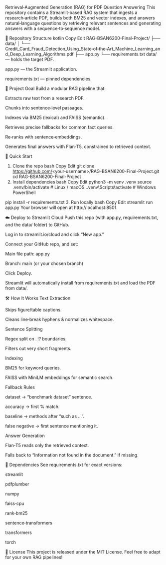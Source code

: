 Retrieval‑Augmented Generation (RAG) for PDF Question Answering
This repository contains a Streamlit‑based RAG system that
ingests a research‑article PDF, builds both BM25 and vector indexes,
and answers natural‑language questions by retrieving relevant sentences
and generating answers with a sequence‑to‑sequence model.

📁 Repository Structure
kotlin
Copy
Edit
RAG-BSAN6200-Final-Project/
├── data/
│   └── Credit_Card_Fraud_Detection_Using_State‑of‑the‑Art_Machine_Learning_and_Deep_Learning_Algorithms.pdf
├── app.py
└── requirements.txt
data/ — holds the target PDF.

app.py — the Streamlit application.

requirements.txt — pinned dependencies.

🎯 Project Goal
Build a modular RAG pipeline that:

Extracts raw text from a research PDF.

Chunks into sentence‑level passages.

Indexes via BM25 (lexical) and FAISS (semantic).

Retrieves precise fallbacks for common fact queries.

Re‑ranks with sentence‑embeddings.

Generates final answers with Flan‑T5, constrained to retrieved context.

🚀 Quick Start
1. Clone the repo
bash
Copy
Edit
git clone https://github.com/<your‑username>/RAG-BSAN6200-Final-Project.git
cd RAG-BSAN6200-Final-Project
2. Install dependencies
bash
Copy
Edit
python3 -m venv .venv
source .venv/bin/activate        # Linux / macOS
.\.venv\Scripts\activate         # Windows PowerShell

pip install -r requirements.txt
3. Run locally
bash
Copy
Edit
streamlit run app.py
Your browser will open at http://localhost:8501.

☁️ Deploy to Streamlit Cloud
Push this repo (with app.py, requirements.txt, and the data/ folder) to GitHub.

Log in to streamlit.io/cloud and click “New app.”

Connect your GitHub repo, and set:

Main file path: app.py

Branch: main (or your chosen branch)

Click Deploy.

Streamlit will automatically install from requirements.txt and load the PDF from data/.

🛠️ How It Works
Text Extraction

Skips figure/table captions.

Cleans line‑break hyphens & normalizes whitespace.

Sentence Splitting

Regex split on . !? boundaries.

Filters out very short fragments.

Indexing

BM25 for keyword queries.

FAISS with MiniLM embeddings for semantic search.

Fallback Rules

dataset → “benchmark dataset” sentence.

accuracy → first % match.

baseline → methods after “such as …”.

false negative → first sentence mentioning it.

Answer Generation

Flan‑T5 reads only the retrieved context.

Falls back to “Information not found in the document.” if missing.

🔧 Dependencies
See requirements.txt for exact versions:

streamlit

pdfplumber

numpy

faiss‑cpu

rank‑bm25

sentence‑transformers

transformers

torch

📄 License
This project is released under the MIT License.
Feel free to adapt for your own RAG pipelines!
